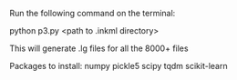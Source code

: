 Run the following command on the terminal:

python p3.py <path to .inkml directory>

This will generate .lg files for all the 8000+ files

Packages to install:
numpy
pickle5
scipy
tqdm
scikit-learn